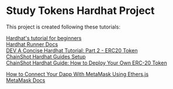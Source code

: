 # Study Tokens Hardhat Project

This project is created following these tutorials:

[Hardhat's tutorial for beginners](https://hardhat.org/tutorial)\
[Hardhat Runner Docs](https://hardhat.org/hardhat-runner/docs/getting-started#overview)\
[DEV A Concise Hardhat Tutorial: Part 2 - ERC20 Token](https://dev.to/yakult/a-concise-hardhat-tutorial-part-2-writing-erc20-2jpm)\
[ChainShot Hardhat Guides Setup](https://www.chainshot.com/article/hardhat-guides-setup)\
[ChainShot Hardhat Guide: How to Deploy Your Own ERC-20 Token ](https://www.chainshot.com/article/deploy-your-own-token)

[How to Connect Your Dapp With MetaMask Using Ethers.js](https://www.quicknode.com/guides/web3-sdks/how-to-connect-your-dapp-with-metamask-using-ethersjs)\
[MetaMask Docs](https://docs.metamask.io/guide/ethereum-provider.html#using-the-provider)

